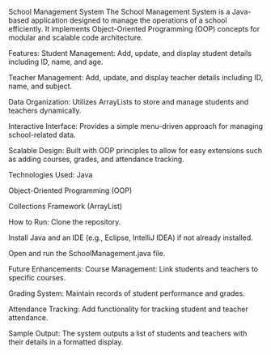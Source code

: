 School Management System
The School Management System is a Java-based application designed to manage the operations of a school efficiently. It implements Object-Oriented Programming (OOP) concepts for modular and scalable code architecture.

Features:
Student Management: Add, update, and display student details including ID, name, and age.

Teacher Management: Add, update, and display teacher details including ID, name, and subject.

Data Organization: Utilizes ArrayLists to store and manage students and teachers dynamically.

Interactive Interface: Provides a simple menu-driven approach for managing school-related data.

Scalable Design: Built with OOP principles to allow for easy extensions such as adding courses, grades, and attendance tracking.

Technologies Used:
Java

Object-Oriented Programming (OOP)

Collections Framework (ArrayList)

How to Run:
Clone the repository.

Install Java and an IDE (e.g., Eclipse, IntelliJ IDEA) if not already installed.

Open and run the SchoolManagement.java file.

Future Enhancements:
Course Management: Link students and teachers to specific courses.

Grading System: Maintain records of student performance and grades.

Attendance Tracking: Add functionality for tracking student and teacher attendance.

Sample Output:
The system outputs a list of students and teachers with their details in a formatted display.
